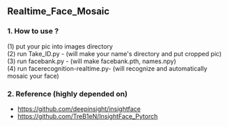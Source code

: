 ## Realtime_Face_Mosaic

### 1. How to use ?

(1) put your pic into images directory <br>
(2) run Take_ID.py - (will make your name's directory and put cropped pic)<br>
(3) run facebank.py - (will make facebank.pth, names.npy) <br>
(4) run facerecognition-realtime.py- (will recognize and automatically mosaic your face) <br>

### 2. Reference (highly depended on)

* https://github.com/deepinsight/insightface
* https://github.com/TreB1eN/InsightFace_Pytorch